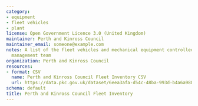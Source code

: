 ```yaml
---
category:
- equipment
- fleet vehicles
- plant
license: Open Government Licence 3.0 (United Kingdom)
maintainer: Perth and Kinross Council
maintainer_email: someone@example.com
notes: A list of the fleet vehicles and mechanical equipment controlled by the fleet
  management team
organization: Perth and Kinross Council
resources:
- format: CSV
  name: Perth and Kinross Council Fleet Inventory CSV
  url: https://data.pkc.gov.uk/dataset/6eea3afa-d54c-48ba-993d-b4a6a988c549/resource/0931bcf2-4ef0-42ec-94d0-52f95e8eec54/download/fleetinventoryopendata.csv
schema: default
title: Perth and Kinross Council Fleet Inventory
---
```

